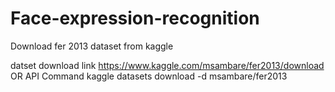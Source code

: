 # Face-expression-recognition
Download fer 2013 dataset from kaggle

datset download link
https://www.kaggle.com/msambare/fer2013/download
           OR
API Command
kaggle datasets download -d msambare/fer2013
